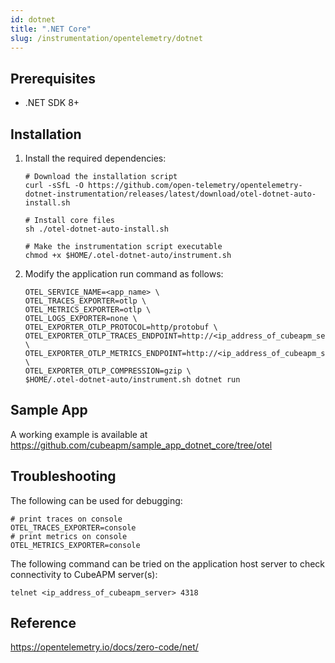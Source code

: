 ```yaml
---
id: dotnet
title: ".NET Core"
slug: /instrumentation/opentelemetry/dotnet
---
```


## Prerequisites

- .NET SDK 8+

## Installation

1. Install the required dependencies:

   ```shell
   # Download the installation script
   curl -sSfL -O https://github.com/open-telemetry/opentelemetry-dotnet-instrumentation/releases/latest/download/otel-dotnet-auto-install.sh

   # Install core files
   sh ./otel-dotnet-auto-install.sh

   # Make the instrumentation script executable
   chmod +x $HOME/.otel-dotnet-auto/instrument.sh
   ```

1. Modify the application run command as follows:

   ```shell
   OTEL_SERVICE_NAME=<app_name> \
   OTEL_TRACES_EXPORTER=otlp \
   OTEL_METRICS_EXPORTER=otlp \
   OTEL_LOGS_EXPORTER=none \
   OTEL_EXPORTER_OTLP_PROTOCOL=http/protobuf \
   OTEL_EXPORTER_OTLP_TRACES_ENDPOINT=http://<ip_address_of_cubeapm_server>:4318/v1/traces \
   OTEL_EXPORTER_OTLP_METRICS_ENDPOINT=http://<ip_address_of_cubeapm_server>:3130/api/metrics/v1/save/otlp \
   OTEL_EXPORTER_OTLP_COMPRESSION=gzip \
   $HOME/.otel-dotnet-auto/instrument.sh dotnet run
   ```

## Sample App

A working example is available at https://github.com/cubeapm/sample_app_dotnet_core/tree/otel

## Troubleshooting

The following can be used for debugging:

```shell
# print traces on console
OTEL_TRACES_EXPORTER=console
# print metrics on console
OTEL_METRICS_EXPORTER=console
```

The following command can be tried on the application host server to check connectivity to CubeAPM server(s):

```shell
telnet <ip_address_of_cubeapm_server> 4318
```

## Reference

https://opentelemetry.io/docs/zero-code/net/

